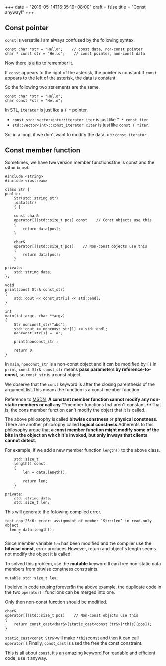 +++
date = "2016-05-14T16:35:19+08:00"
draft = false
title = "Const anyway!"
+++

Const pointer
--------------

``const`` is versatile.I am always confused by the following syntax.

    const char *str = "Hello";    // const data, non-const pointer
	char * const str = "Hello";    // const pointer, non-const data

Now there is a tip to remember it.

If ``const`` appears to the right of the asterisk, the pointer is
constant.If ``const`` appears to the left of the asterisk, the data
is constant.

So the following two statements are the same.

    const char *str = "Hello";
	char const *str = "Hello";

In STL, ``iterator`` is just like a ``T *`` pointer.
* ``const std::vector<int>::iterator iter`` is just like ``T * const iter``.
* ``std::vector<int>::const_iterator cIter`` is just like ``const T *iter``.

So, in a loop, if we don't want to modify the data, use ``const_iterator``.


Const member function
----------------------

Sometimes, we have two version member functions.One is const and the other is
not.

    #include <string>
    #include <iostream>
    
    class Str {
    public:
        Str(std::string str)
    	:data(str)
        { }
        
        const char&
        operator[](std::size_t pos) const    // Const objects use this
        {
    	    return data[pos];
        }
    
        char&
        operator[](std::size_t pos)    // Non-const objects use this
        {
    	    return data[pos];
        }
    
    private:
        std::string data;
    };
    
    void
    print(const Str& const_str)
    {
        std::cout << const_str[1] << std::endl;
    }
    
    int
    main(int argc, char **argv)
    {
        Str nonconst_str("abc");
        std::cout << nonconst_str[1] << std::endl;
        nonconst_str[1] = 'a';
        
        print(nonconst_str);
    
        return 0;
    }

In ``main``, ``nonconst_str`` is a non-const object and it can be modified
by ``[]``.In ``print``, ``const Str& const_str`` means
**pass parameters by reference-to-const**, so ``const_str`` is a const object.

We observe that the ``const`` keyword is after the closing parenthesis of the
argument list.This means the function is a const member function.

Reference to [MSDN](http://msdn.microsoft.com/en-us/library/6ke686zh.aspx),
**A constant member function cannot modify any non-static members or call any**
**member functions that aren't constant.**That is, the cons member function
can't modify the object that it is called.

The above philosophy is called **bitwise constness** or **physical constness**.
There are another philosophy called **logical constness**.Adherents to this
philosophy argue that **a const member function might modify some of the bits**
**in the object on which it's invoked, but only in ways that clients cannot**
**detect**.

For example, if we add a new member function ``length()`` to the above class.

        std::size_t
        length() const
        {
    	    len = data.length();
    
            return len;
        }
        
    private:
        std::string data;
        std::size_t len;

This will generate the following compiled error.

    test.cpp:25:6: error: assignment of member ‘Str::len’ in read-only object
      len = data.length();
          ^

Since member variable ``len`` has been modified and the compiler use the
**bitwise const**, error produces.However, return and object's length seems
not modify the object it is called.

To solved this problem, use the **mutable** keyword.It can free non-static
data members from bitwise constness constraints.

    mutable std::size_t len;

I beleive in code reusing forever!In the above example, the duplicate code
in the two ``operator[]`` functions can be merged into one.

Only then non-const function should be modified.

    char&
    operator[](std::size_t pos)    // Non-const objects use this
    {
	    return const_cast<char&>(static_cast<const Str&>(*this)[pos]);
    }

``static_cast<const Str&>``will make ``*this``const and then it can call
``operator[]``.Finally, ``const_cast`` is used the free the const constraint.

This is all about ``const``, it's an amazing keyword.For readable and efficient
code, use it anyway.
